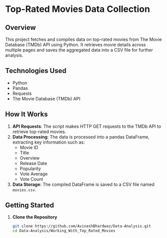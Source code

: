 # Top-Rated Movies Data Collection

## Overview
This project fetches and compiles data on top-rated movies from The Movie Database (TMDb) API using Python. It retrieves movie details across multiple pages and saves the aggregated data into a CSV file for further analysis.

## Technologies Used
- Python
- Pandas
- Requests
- The Movie Database (TMDb) API

## How It Works
1. **API Requests**: The script makes HTTP GET requests to the TMDb API to retrieve top-rated movies.
2. **Data Processing**: The data is processed into a pandas DataFrame, extracting key information such as:
   - Movie ID
   - Title
   - Overview
   - Release Date
   - Popularity
   - Vote Average
   - Vote Count
3. **Data Storage**: The compiled DataFrame is saved to a CSV file named `movies.csv`.

## Getting Started
1. **Clone the Repository**
   ```bash
   git clone https://github.com/AvinashBhardwaz/Data-Analysis.git
   cd Data-Analysis/Working_With_Top_Rated_Movies

